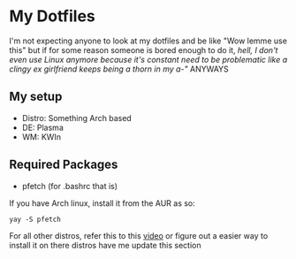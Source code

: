 # My Dotfiles
I'm not expecting anyone to look at my dotfiles and be like "Wow lemme use this" but if for some reason someone is bored enough to do it, *hell, I don't even use Linux anymore because it's constant need to be problematic like a clingy ex girlfriend keeps being a thorn in my a-"* ANYWAYS
## My setup 
- Distro: Something Arch based
- DE: Plasma
- WM: KWIn 
## Required Packages
- pfetch (for .bashrc that is)

If you have Arch linux, install it from the AUR as so:
```
yay -S pfetch
```
For all other distros, refer this to this [video][pfetch] or figure out a easier way to install it on there distros have me update this section

[pfetch]: https://www.youtube.com/watch?v=CoCvELLeCOo

